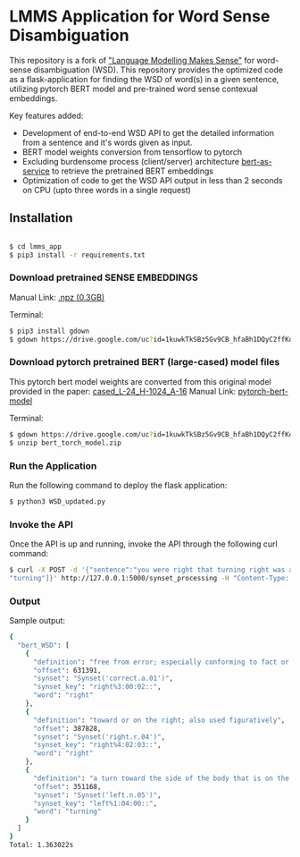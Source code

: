 # LMMS Application for Word Sense Disambiguation

This repository is a fork of ["Language Modelling Makes Sense"](https://github.com/danlou/LMMS) for word-sense disambiguation (WSD). This repository provides the optimized code as a flask-application for finding the WSD of word(s) in a given sentence, utilizing pytorch BERT model and pre-trained word sense contexual embeddings.

Key features added:

- Development of end-to-end WSD API to get the detailed information from a sentence and it's words given as input. 
- BERT model weights conversion from tensorflow to pytorch
- Excluding burdensome process (client/server) architecture [bert-as-service](https://github.com/hanxiao/bert-as-service) to retrieve the pretrained BERT embeddings
- Optimization of code to get the WSD API output in less than 2 seconds on CPU (upto three words in a single request)

## Installation

 ``` bash
 
$ cd lmms_app
$ pip3 install -r requirements.txt
```

### Download pretrained SENSE EMBEDDINGS 

Manual Link: [.npz (0.3GB)](https://drive.google.com/uc?id=1kuwkTkSBz5Gv9CB_hfaBh1DQyC2ffKq0&export=download) 

Terminal:
``` bash
$ pip3 install gdown
$ gdown https://drive.google.com/uc?id=1kuwkTkSBz5Gv9CB_hfaBh1DQyC2ffKq0&export=download 
```

### Download pytorch pretrained BERT (large-cased) model files

This pytorch bert model weights are converted from this original model provided in the paper: [cased_L-24_H-1024_A-16](https://storage.googleapis.com/bert_models/2018_10_18/cased_L-24_H-1024_A-16.zip)
Manual Link: [pytorch-bert-model](https://drive.google.com/u/0/uc?id=1NQ_3cGw1qWvc7tGwPlRHixzyjRP7lvgd&export=download)

Terminal:
``` bash
$ gdown https://drive.google.com/uc?id=1kuwkTkSBz5Gv9CB_hfaBh1DQyC2ffKq0&export=download
$ unzip bert_torch_model.zip
```

### Run the Application

Run the following command to deploy the flask application:

``` bash
$ python3 WSD_updated.py
```

### Invoke the API

Once the API is up and running, invoke the API through the following curl command:

``` bash
$ curl -X POST -d '{"sentence":"you were right that turning right was a better way", "word": ["right",
"turning"]}' http://127.0.0.1:5000/synset_processing -H "Content-Type: application/json" -w 'Total: %{time_total}s\n'
```

### Output

Sample output:

```bash
{
  "bert_WSD": [
    {
      "definition": "free from error; especially conforming to fact or truth", 
      "offset": 631391, 
      "synset": "Synset('correct.a.01')", 
      "synset_key": "right%3:00:02::", 
      "word": "right"
    }, 
    {
      "definition": "toward or on the right; also used figuratively", 
      "offset": 387828, 
      "synset": "Synset('right.r.04')", 
      "synset_key": "right%4:02:03::", 
      "word": "right"
    }, 
    {
      "definition": "a turn toward the side of the body that is on the north when the person is facing east", 
      "offset": 351168, 
      "synset": "Synset('left.n.05')", 
      "synset_key": "left%1:04:00::", 
      "word": "turning"
    }
  ]
}
Total: 1.363022s
```
